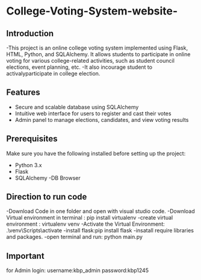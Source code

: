 # College-Voting-System-website-
## Introduction
-This project is an online college voting system implemented using Flask, HTML, Python, and SQLAlchemy. It allows students to participate in online voting for various college-related activities, such as student council elections, event planning, etc.
-It also incourage student to activalyparticipate in college election.

## Features
- Secure and scalable database using SQLAlchemy
- Intuitive web interface for users to register and cast their votes
- Admin panel to manage elections, candidates, and view voting results

## Prerequisites
Make sure you have the following installed before setting up the project:
- Python 3.x
- Flask
- SQLAlchemy
-DB Browser

## Direction to run code
-Download Code in one folder and open with visual studio code.
-Download Virtual environment in terminal : pip install virtualenv
-create virtual environment : virtualenv venv
-Activate the Virtual Environment: .\venv\Scripts\activate
-install flask:pip install flask
-insatall require libraries and packages.
-open terminal and run: python main.py

## Important
for Admin login:
username:kbp_admin
password:kbp1245





